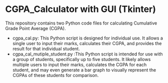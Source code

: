 # CGPA_Calculator with GUI (Tkinter)

This repository contains two Python code files for calculating Cumulative Grade Point Average (CGPA).
+ cgpa_cal.py: This Python script is designed for individual use. It allows a single user to input their marks, calculates their CGPA, and provides the result for that individual student.
+ cgpa_cal_mutiple_student.py :This Python script is intended for use with a group of students, specifically up to five students. It likely allows multiple users to input their marks, calculates the CGPA for each student, and may even generate a bar graph to visually represent the CGPAs of these students for comparison.
